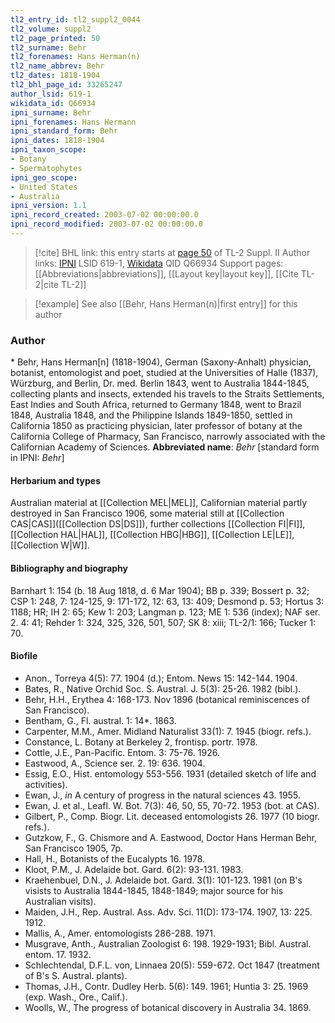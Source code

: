 ```yaml
---
tl2_entry_id: tl2_suppl2_0044
tl2_volume: suppl2
tl2_page_printed: 50
tl2_surname: Behr
tl2_forenames: Hans Herman(n)
tl2_name_abbrev: Behr
tl2_dates: 1818-1904
tl2_bhl_page_id: 33265247
author_lsid: 619-1
wikidata_id: Q66934
ipni_surname: Behr
ipni_forenames: Hans Hermann
ipni_standard_form: Behr
ipni_dates: 1818-1904
ipni_taxon_scope: 
- Botany
- Spermatophytes
ipni_geo_scope: 
- United States
- Australia
ipni_version: 1.1
ipni_record_created: 2003-07-02 00:00:00.0
ipni_record_modified: 2003-07-02 00:00:00.0
---
```


> [!cite] BHL link: this entry starts at [page 50](https://www.biodiversitylibrary.org/page/33265247) of TL-2 Suppl. II
> Author links: [IPNI](https://www.ipni.org/a/619-1) LSID 619-1, [Wikidata](https://www.wikidata.org/wiki/Q66934) QID Q66934
> Support pages: [[Abbreviations|abbreviations]], [[Layout key|layout key]], [[Cite TL-2|cite TL-2]]

> [!example] See also [[Behr, Hans Herman(n)|first entry]] for this author

### Author

\* Behr, Hans Herman\[n\] (1818-1904), German (Saxony-Anhalt) physician, botanist, entomologist and poet, studied at the Universities of Halle (1837), Würzburg, and Berlin, Dr. med. Berlin 1843, went to Australia 1844-1845, collecting plants and insects, extended his travels to the Straits Settlements, East Indies and South Africa, returned to Germany 1848, went to Brazil 1848, Australia 1848, and the Philippine Islands 1849-1850, settled in California 1850 as practicing physician, later professor of botany at the California College of Pharmacy, San Francisco, narrowly associated with the Californian Academy of Sciences. 
**Abbreviated name**: *Behr* \[standard form in IPNI: *Behr*\]

#### Herbarium and types

Australian material at [[Collection MEL|MEL]], Californian material partly destroyed in San Francisco 1906, some material still at [[Collection CAS|CAS]]([[Collection DS|DS]]), further collections [[Collection FI|FI]], [[Collection HAL|HAL]], [[Collection HBG|HBG]], [[Collection LE|LE]], [[Collection W|W]].

#### Bibliography and biography

Barnhart 1: 154 (b. 18 Aug 1818, d. 6 Mar 1904); BB p. 339; Bossert p. 32; CSP 1: 248, 7: 124-125, 9: 171-172, 12: 63, 13: 409; Desmond p. 53; Hortus 3: 1188; HR; IH 2: 65; Kew 1: 203; Langman p. 123; ME 1: 536 (index); NAF ser. 2. 4: 41; Rehder 1: 324, 325, 326, 501, 507; SK 8: xiii; TL-2/1: 166; Tucker 1: 70.

#### Biofile

- Anon., Torreya 4(5): 77. 1904 (d.); Entom. News 15: 142-144. 1904.
- Bates, R., Native Orchid Soc. S. Austral. J. 5(3): 25-26. 1982 (bibl.).
- Behr, H.H., Erythea 4: 168-173. Nov 1896 (botanical reminiscences of San Francisco).
- Bentham, G., Fl. austral. 1: 14\*. 1863.
- Carpenter, M.M., Amer. Midland Naturalist 33(1): 7. 1945 (biogr. refs.).
- Constance, L. Botany at Berkeley 2, frontisp. portr. 1978.
- Cottle, J.E., Pan-Pacific. Entom. 3: 75-76. 1926.
- Eastwood, A., Science ser. 2. 19: 636. 1904.
- Essig, E.O., Hist. entomology 553-556. 1931 (detailed sketch of life and activities).
- Ewan, J., *in* A century of progress in the natural sciences 43. 1955.
- Ewan, J. et al., Leafl. W. Bot. 7(3): 46, 50, 55, 70-72. 1953 (bot. at CAS).
- Gilbert, P., Comp. Biogr. Lit. deceased entomologists 26. 1977 (10 biogr. refs.).
- Gutzkow, F., G. Chismore and A. Eastwood, Doctor Hans Herman Behr, San Francisco 1905, 7p.
- Hall, H., Botanists of the Eucalypts 16. 1978.
- Kloot, P.M., J. Adelaide bot. Gard. 6(2): 93-131. 1983.
- Kraehenbuel, D.N., J. Adelaide bot. Gard. 3(1): 101-123. 1981 (on B's visists to Australia 1844-1845, 1848-1849; major source for his Australian visits).
- Maiden, J.H., Rep. Austral. Ass. Adv. Sci. 11(D): 173-174. 1907, 13: 225. 1912.
- Mallis, A., Amer. entomologists 286-288. 1971.
- Musgrave, Anth., Australian Zoologist 6: 198. 1929-1931; Bibl. Austral. entom. 17. 1932.
- Schlechtendal, D.F.L. von, Linnaea 20(5): 559-672. Oct 1847 (treatment of B's S. Austral. plants).
- Thomas, J.H., Contr. Dudley Herb. 5(6): 149. 1961; Huntia 3: 25. 1969 (exp. Wash., Ore., Calif.).
- Woolls, W., The progress of botanical discovery in Australia 34. 1869.

